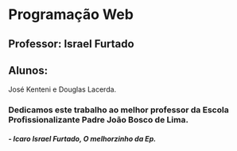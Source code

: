 # Programação Web
## Professor: **Israel Furtado**
## Alunos:
José Kenteni e Douglas Lacerda.


### Dedicamos este trabalho ao melhor professor da Escola Profissionalizante Padre João Bosco de Lima.
#### _- Icaro Israel Furtado, O melhorzinho da Ep._
